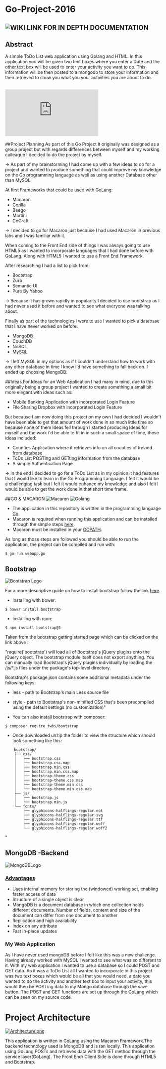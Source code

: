 # Go-Project-2016
## ![WIKI LINK FOR IN DEPTH DOCUMENTATION](https://github.com/shaneyg8/GoProject2016/wiki)
## Abstract
A simple ToDo List web application using Golang and HTML. In this application you will be given two text boxes where you enter a Date and the other text box will be used to enter your activity you want to do. This information will be then posted to a mongodb to store your information and then retrieved to show you what you your activities you are about to do. 

## ![PROJECT INSTRUCTIONS ON HOW TO RUN](https://github.com/shaneyg8/GoProject2016/blob/master/Go%20Project%202016/README.md)

##Project Planning
As part of this Go Project it originally was designed as a group project but with regards differences between myself and my working colleague I decided to do the project by myself.

-> As part of my brainstorming I had come up with a few ideas to do for a project and wanted to produce something that could improve my knowledge on the Go programming language as well as using another Database other than MySQL

At first Frameworks that could be used with GoLang:
* Macaron
* Gorilla
* Beego
* Martini
* GoCraft

-> I decided to go for Macaron just because I had used Macaron in previous labs and I was familiar with it.

When coming to the Front End side of things I was always going to use HTML5 as I wanted to incorporate languages that I had done before with GoLang. Along with HTML5 I wanted to use a Front End Framework.

After researching I had a list to pick from:
* Bootstrap
* Zurb
* Semantic UI
* Pure By Yahoo

-> Because it has grown rapidly in popularity I decided to use bootstrap as I had never used it before and wanted to see what everyone was talking about. 

Finally as part of the technologies I were to use I wanted to pick a database that I have never worked on before.
* MongoDB
* CouchDB
* NoSQL
* MySQL

-> I left MySQL in my options as if I couldn't understand how to work with any other database in time I know i'd have something to fall back on. I ended up choosing MongoDB.

##Ideas
For Ideas for an Web Application I had many in mind, due to this originally being a group project I wanted to create something a small bit more elegant with ideas such as:
* Mobile Banking Application with incorporated Login Feature 
* File Sharing Dropbox with incorporated Login Feature

But because I am now doing this project on my own I had decided I wouldn't have been able to get that amount of work done in so much little time so because none of them Ideas fell through I started producing Ideas for myself and the work i'd be able to fit in in such a small space of time, these ideas included:
* Counties Application where it retrieves info on all counties of Ireland from database
* ToDo List POSTing and GETting information from the database
* A simple Authentication Page 

-> In the end I decided to go for a ToDo List as in my opinion it had features that I would like to learn in the Go Programming Language. I felt it would be a challenging task but I felt it would enhance my knowledge and also I felt I would be able to get the work done in that short time frame.  

##GO & MACARON
![Macaron](https://raw.githubusercontent.com/go-macaron/macaron/v1/macaronlogo.png) ![Golang](https://2.bp.blogspot.com/-Yt5QMzQYEoQ/V-Y48KZ0NyI/AAAAAAAAAAY/7_cgxeVqIb8GcVMibMLuZSIgh7O8p9zjQCLcB/s1600/go.png)
* The application in this repository is written in the programming language [Go](https://golang.org/). 
* Macaron is required when running this application and can be installed through the simple steps [here](https://go-macaron.com/). 
* Macaron must be installed in your [GOPATH](https://golang.org/doc/code.html#GOPATH).

As long as those steps are followed you should be able to run the application, the project can be compiled and run with:

`$ go run webapp.go`

## Bootstrap
![Bootstrap Logo](http://www.allosamerica.com/wp-content/uploads/2015/10/bootstrap-logo.png)

For a more descriptive guide on how to install bootstrap follow the link [here](http://getbootstrap.com/getting-started/).

* Installing with bower:
 
`$ bower install bootstrap`

* Installing with npm:

`$ npm install bootstrap@3`

Taken from the bootstrap getting started page which can be clicked on the link above :

"require('bootstrap') will load all of Bootstrap's jQuery plugins onto the jQuery object. The bootstrap module itself does not export anything. You can manually load Bootstrap's jQuery plugins individually by loading the /js/*.js files under the package's top-level directory.

Bootstrap's package.json contains some additional metadata under the following keys:

* less - path to Bootstrap's main Less source file
* style - path to Bootstrap's non-minified CSS that's been precompiled using the default settings (no customization)"

* You can also install bootstrap with composer:

`$ composer require twbs/bootstrap`

* Once downloaded unzip the folder to view the structure which should look something like this:
```
    bootstrap/
    ├── css/
    │   ├── bootstrap.css
    │   ├── bootstrap.css.map
    │   ├── bootstrap.min.css
    │   ├── bootstrap.min.css.map
    │   ├── bootstrap-theme.css
    │   ├── bootstrap-theme.css.map
    │   ├── bootstrap-theme.min.css
    │   └── bootstrap-theme.min.css.map
    ├── js/
    │   ├── bootstrap.js
    │   └── bootstrap.min.js
    └── fonts/
        ├── glyphicons-halflings-regular.eot
        ├── glyphicons-halflings-regular.svg
        ├── glyphicons-halflings-regular.ttf
        ├── glyphicons-halflings-regular.woff
        └── glyphicons-halflings-regular.woff2
```
"
## MongoDB -Backend
![MongoDBLogo](https://upload.wikimedia.org/wikipedia/en/thumb/4/45/MongoDB-Logo.svg/640px-MongoDB-Logo.svg.png)

### [Advantages](https://www.tutorialspoint.com/mongodb/mongodb_advantages.htm)

* Uses internal memory for storing the (windowed) working set, enabling faster access of data
* Structure of a single object is clear
* MongoDB is a document database in which one collection holds different documents. Number of fields, content and size of the document can differ from one document to another
* Replication and high availability
* Index on any attribute
* Fast in-place updates

### My Web Application

As I have never used mongoDB before I felt like this was a new challenge. Having already worked with MySQL I wanted to see what was so different to it. With my web application I wanted to use a database so I could POST and GET data. As it was a ToDo List all I wanted to incorporate in this project was two text boxes which would be all that you would need, a date you wanted to do the activity and another text box to input your activity, this would then be POSTing data to my Mongo database through the save button. The POST and GET functions are set up through the GoLang which can be seen on my source code. 


# Project Architecture

[![Architecture.png](https://s21.postimg.org/yn3avt20n/Architecture.png)](https://postimg.org/image/rjvfg6wkz/)

This application is written in GoLang using the Macaron Framework.The backend technology used is MongoDB and is ran locally. This application using GoLang POSTs and retrieves data with the GET method through the service layer(GoLang). The Front End/ Client Side is done through HTML5 and Bootstrap. 
